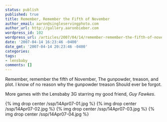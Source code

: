 ```yaml
---
status: publish
published: true
title: Remember, Remember the Fifth of November
author_email: aaron@singleservingphoto.com
author_url: http://gallery.aaronbieber.com
wordpress_id: 102
wordpress_url: /articles/2007/04/14/remember-remember-the-fifth-of-november/
date: '2007-04-14 16:23:46 -0400'
date_gmt: '2007-04-14 20:23:46 -0400'
categories:
tags:
- lensbaby
comments: []
---
```

Remember, remember the fifth of November,
 The gunpowder, treason, and plot.
 I know of no reason why the gunpowder treason
 Should ever be forgot.

More games with the Lensbaby 3G starring my good friend, _Guy Fawkes_.

{% img drop center /ssp/14Apr07-01.jpg %}
 {% img drop center /ssp/14Apr07-02.jpg %}
 {% img drop center /ssp/14Apr07-03.jpg %}
 {% img drop center /ssp/14Apr07-04.jpg %}
